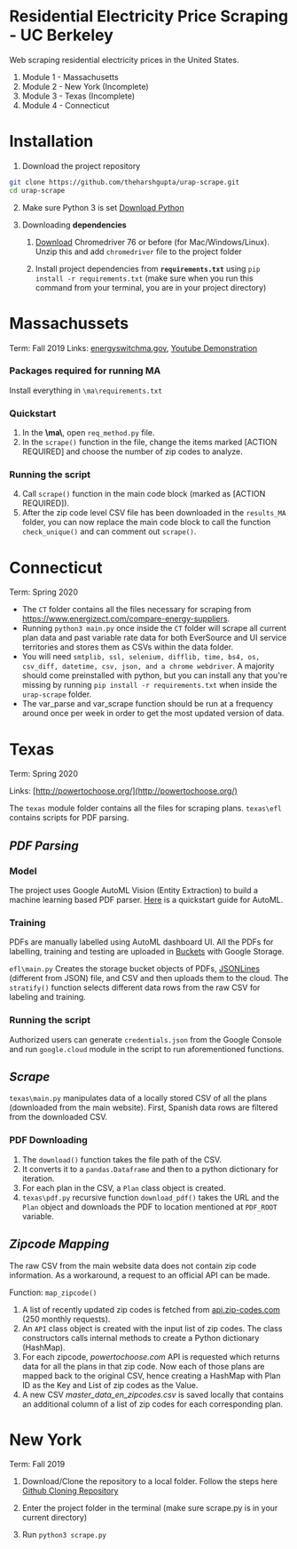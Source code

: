 
# Residential Electricity Price Scraping - UC Berkeley
Web scraping residential electricity prices in the United States. 

1. Module 1 - Massachusetts
2. Module 2 - New York (Incomplete)
3. Module 3 - Texas (Incomplete)
4. Module 4 - Connecticut

# Installation

1. Download the project repository
```bash
git clone https://github.com/theharshgupta/urap-scrape.git
cd urap-scrape
```
2. Make sure Python 3 is set [Download Python](https://www.python.org/downloads/)

3. Downloading **dependencies**

    1. [Download](https://chromedriver.storage.googleapis.com/index.html?path=76.0.3809.126/) Chromedriver 76 or before (for Mac/Windows/Linux). Unzip this and add `chromedriver` file to the project folder

    2. Install  project dependencies from **`requirements.txt`** using `pip install -r requirements.txt` (make sure when you run this command from your terminal, you are in your project directory)

# Massachussets 
Term: Fall 2019
Links: [energyswitchma.gov](http://www.energyswitchma.gov/#/), [Youtube Demonstration](https://www.youtube.com/watch?v=hpB_RoIlrFI&list=PLpSsC5dbVHV-Uf1VJ2ekMPUIohRoZYe8n&index=1)

### Packages required for running MA
Install everything in `\ma\requirements.txt`

### Quickstart
1. In the **\\ma\\**, open `req_method.py` file.
2. In the `scrape()` function in the file, change the items marked [ACTION REQUIRED] and choose the number of zip codes to analyze.

### Running the script                                           
4. Call  `scrape()` function in the main code block (marked as [ACTION REQUIRED]).
5. After the zip code level CSV file has been downloaded in the `results_MA` folder, you can now replace the main code block to call the function `check_unique()` and can comment out `scrape()`.

# Connecticut
Term: Spring 2020
- The `CT` folder contains all the files necessary for scraping from https://www.energizect.com/compare-energy-suppliers.
- Running `python3 main.py` once inside the `CT` folder will scrape all current plan data and past variable rate data for both EverSource and UI service territories and stores them as CSVs within the data folder.
- You will need `smtplib, ssl, selenium, difflib, time, bs4, os, csv_diff, datetime, csv, json, and a chrome webdriver`.  A majority should come preinstalled with python, but you can install any that you're missing by running `pip install -r requirements.txt` when inside the `urap-scrape` folder.
- The var_parse and var_scrape function should be run at a frequency around once per week in order to get the most updated version of data.

# Texas 
Term: Spring 2020 

Links: [http://powertochoose.org/](http://powertochoose.org/)

The `texas` module folder contains all the files for scraping plans. `texas\efl` contains scripts for PDF parsing.

## _PDF Parsing_
### Model
The project uses Google AutoML Vision (Entity Extraction) to build a machine learning based PDF parser. [Here]([https://cloud.google.com/natural-language/automl/docs/quickstart](https://cloud.google.com/natural-language/automl/docs/quickstart)) is a quickstart guide for AutoML. 

### Training 
PDFs are manually labelled using AutoML dashboard UI. All the PDFs for labelling, training and testing are uploaded in [Buckets]([https://cloud.google.com/storage/docs/listing-buckets#storage-list-buckets-python](https://cloud.google.com/storage/docs/listing-buckets#storage-list-buckets-python)) with Google Storage.  

`efl\main.py` Creates the storage bucket objects of PDFs, [JSONLines]([http://jsonlines.org/](http://jsonlines.org/)) (different from JSON) file, and CSV and then uploads them to the cloud. The `stratify()` function selects different data rows from the raw CSV for labeling and training.  

### Running the script 
Authorized users can generate `credentials.json` from the Google Console and run `google.cloud` module in the script to run aforementioned functions. 

## _Scrape_
`texas\main.py` manipulates data of a locally stored CSV of all the plans (downloaded from the main website).  First, Spanish data rows are filtered from the downloaded CSV. 
### PDF Downloading 
1. The `download()` function takes the file path of the CSV.
2. It converts it to a `pandas.Dataframe` and then to a python dictionary for iteration.
3. For each plan in the CSV, a `Plan` class object is created.
4. `texas\pdf.py` recursive function `download_pdf()` takes the URL and the `Plan` object and downloads the PDF to location mentioned at `PDF_ROOT` variable. 

## _Zipcode Mapping_
The raw CSV from the main website data does not contain zip code information. As a workaround, a request to an official API can be made. 

Function: `map_zipcode()` 

1. A list of recently updated zip codes is fetched from [api.zip-codes.com]([http://api.zip-codes.com/](http://api.zip-codes.com/)) (250 monthly requests).
2. An `API` class object is created with the input list of zip codes. The class constructors calls internal methods to create a Python dictionary (HashMap).
3. For each zipcode, _powertochoose.com_ API is requested which returns data for all the plans in that zip code. Now each of those plans are mapped back to the original CSV, hence creating a HashMap with Plan ID as the Key and List of zip codes as the Value.  
4. A new CSV _master_data_en_zipcodes.csv_ is saved locally that contains an additional column of a list of zip codes for each corresponding plan. 

# New York
Term: Fall 2019
1. Download/Clone the repository to a local folder. Follow the steps here [Github Cloning Repository](https://help.github.com/en/github/creating-cloning-and-archiving-repositories/cloning-a-repository)

2. Enter the project folder in the terminal (make sure scrape.py is in your current directory)

3. Run `python3 scrape.py`
